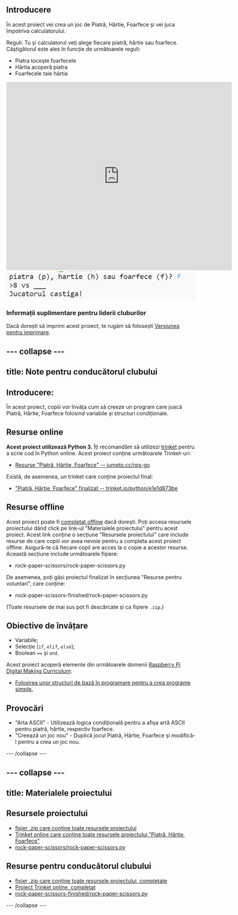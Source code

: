 ## Introducere

În acest proiect vei crea un joc de Piatră, Hârtie, Foarfece și vei juca împotriva calculatorului.

Reguli: Tu și calculatorul veți alege fiecare piatră, hârtie sau foarfece. Câștigătorul este ales în funcție de următoarele reguli:

* Piatra tocește foarfecele
* Hârtia acoperă piatra
* Foarfecele taie hârtia

<div class="trinket">
  <iframe src="https://trinket.io/embed/python/e1e1d873be?outputOnly=true&start=result" width="600" height="500" frameborder="0" marginwidth="0" marginheight="0" allowfullscreen>
  </iframe>
  <img src="images/rps-final.png">
</div>

### Informații suplimentare pentru liderii cluburilor

Dacă dorești să imprimi acest proiect, te rugăm să folosești [Versiunea pentru imprimare](https://projects.raspberrypi.org/en/projects/rock-paper-scissors/print).

## \--- collapse \---

## title: Note pentru conducătorul clubului

## Introducere:

În acest proiect, copiii vor învăța cum să creeze un program care joacă Piatră, Hârtie, Foarfece folosind variabile și structuri condiționale.

## Resurse online

**Acest proiect utilizează Python 3.** Îți recomandăm să utilizezi [trinket](https://trinket.io/) pentru a scrie cod în Python online. Acest proiect conține următoarele Trinket-uri:

* [Resurse "Piatră, Hârtie, Foarfece" -- jumpto.cc/rps-go](http://jumpto.cc/rps-go)

Există, de asemenea, un trinket care conține proiectul final:

* ["Piatră, Hârtie, Foarfece" finalizat -- trinket.io/python/e1e1d873be](https://trinket.io/python/e1e1d873be)

## Resurse offline

Acest proiect poate fi [completat offline](https://www.codeclubprojects.org/en-GB/resources/python-working-offline/) dacă dorești. Poți accesa resursele proiectului dând click pe link-ul "Materialele proiectului" pentru acest proiect. Acest link conține o secțiune "Resursele proiectului" care include resurse de care copiii vor avea nevoie pentru a completa acest proiect offline. Asigură-te că fiecare copil are acces la o copie a acestor resurse. Această secțiune include următoarele fișiere:

* rock-paper-scissors/rock-paper-scissors.py

De asemenea, poți găsi proiectul finalizat în secțiunea "Resurse pentru voluntari", care conține:

* rock-paper-scissors-finished/rock-paper-scissors.py

(Toate resursele de mai sus pot fi descărcate și ca fișiere `.zip`.)

## Obiective de învățare

* Variabile;
* Selecție (`if`, `elif`, `else`); 
* Boolean `==` și `and`.

Acest proiect acoperă elemente din următoarele domenii [Raspberry Pi Digital Making Curriculum](http://rpf.io/curriculum):

* [Folosirea unor structuri de bază în programare pentru a crea programe simple.](https://www.raspberrypi.org/curriculum/programming/creator)

## Provocări

* "Arta ASCII" - Utilizează logica condițională pentru a afișa artă ASCII pentru piatră, hârtie, respectiv foarfece. 
* "Creează un joc nou" - Duplică jocul Piatră, Hârtie, Foarfece și modifică-l pentru a crea un joc nou. 

\--- /collapse \---

## \--- collapse \---

## title: Materialele proiectului

## Resursele proiectului

* [fişier .zip care conține toate resursele proiectului](resources/rock-paper-scissors-project-resources.zip)
* [Trinket online care conține toate resursele proiectului "Piatră, Hârtie, Foarfece"](http://jumpto.cc/rps-go)
* [rock-paper-scissors/rock-paper-scissors.py](resources/rock-paper-scissors-rock-paper-scissors.py)

## Resurse pentru conducătorul clubului

* [fișier .zip care conține toate resursele proiectului, completate](resources/rock-paper-scissors-volunteer-resources.zip)
* [Proiect Trinket online, completat](https://trinket.io/python/e1e1d873be)
* [rock-paper-scissors-finished/rock-paper-scissors.py](resources/rock-paper-scissors-finished-rock-paper-scissors.py)

\--- /collapse \---